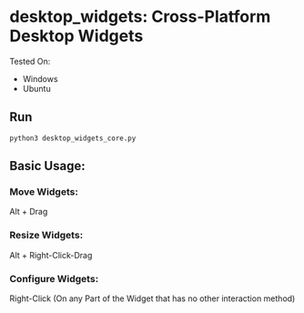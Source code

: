 # desktop_widgets: Cross-Platform Desktop Widgets
Tested On:
- Windows
- Ubuntu


## Run
```python3 desktop_widgets_core.py```

## Basic Usage:

### Move Widgets:
 Alt + Drag

### Resize Widgets:
 Alt + Right-Click-Drag

### Configure Widgets:

Right-Click (On any Part of the Widget that has no other interaction method)

